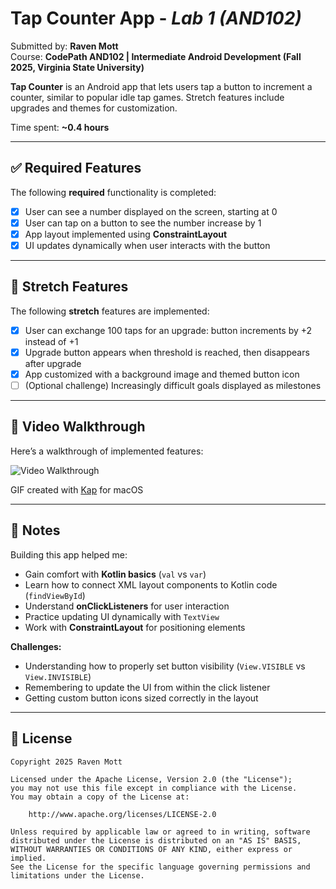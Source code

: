 # Tap Counter App - *Lab 1 (AND102)*

Submitted by: **Raven Mott**  
Course: **CodePath AND102 | Intermediate Android Development (Fall 2025, Virginia State University)**  

**Tap Counter** is an Android app that lets users tap a button to increment a counter, similar to popular idle tap games. Stretch features include upgrades and themes for customization.  

Time spent: **~0.4 hours**  

---

## ✅ Required Features

The following **required** functionality is completed:

- [X] User can see a number displayed on the screen, starting at 0  
- [X] User can tap on a button to see the number increase by 1  
- [X] App layout implemented using **ConstraintLayout**  
- [X] UI updates dynamically when user interacts with the button  

---

## 🌟 Stretch Features

The following **stretch** features are implemented:

- [X] User can exchange 100 taps for an upgrade: button increments by +2 instead of +1  
- [X] Upgrade button appears when threshold is reached, then disappears after upgrade  
- [X] App customized with a background image and themed button icon  
- [ ] (Optional challenge) Increasingly difficult goals displayed as milestones  

---

## 🎥 Video Walkthrough

Here’s a walkthrough of implemented features:

<img src='Simple.gif' title='Video Walkthrough' width='' alt='Video Walkthrough' />

<!-- Replace with actual recording -->
GIF created with [Kap](https://getkap.co/) for macOS  

---

## 📝 Notes

Building this app helped me:  
- Gain comfort with **Kotlin basics** (`val` vs `var`)  
- Learn how to connect XML layout components to Kotlin code (`findViewById`)  
- Understand **onClickListeners** for user interaction  
- Practice updating UI dynamically with `TextView`  
- Work with **ConstraintLayout** for positioning elements  

**Challenges:**  
- Understanding how to properly set button visibility (`View.VISIBLE` vs `View.INVISIBLE`)  
- Remembering to update the UI from within the click listener  
- Getting custom button icons sized correctly in the layout  

---

## 📄 License

```text
Copyright 2025 Raven Mott

Licensed under the Apache License, Version 2.0 (the "License");
you may not use this file except in compliance with the License.
You may obtain a copy of the License at:

    http://www.apache.org/licenses/LICENSE-2.0

Unless required by applicable law or agreed to in writing, software
distributed under the License is distributed on an "AS IS" BASIS,
WITHOUT WARRANTIES OR CONDITIONS OF ANY KIND, either express or implied.
See the License for the specific language governing permissions and
limitations under the License.
